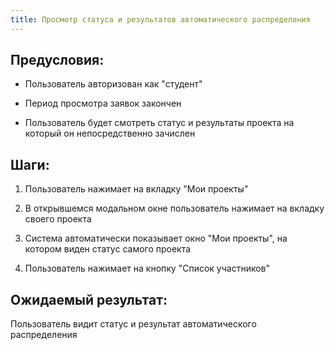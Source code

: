 ```yaml
---
title: Просмотр статуса и результатов автоматического распределения
---
```


## Предусловия:

-  Пользователь авторизован как "студент"

-  Период просмотра заявок закончен

-  Пользователь будет смотреть статус и результаты проекта на который он непосредственно зачислен

## Шаги:

1. Пользователь нажимает на вкладку "Мои проекты"

2. В открывшемся модальном окне пользователь нажимает на вкладку своего проекта

3. Система автоматически показывает окно "Мои проекты", на котором виден статус самого проекта

4. Пользователь нажимает на кнопку "Список участников"

## Ожидаемый результат:

Пользователь видит статус и результат автоматического распределения